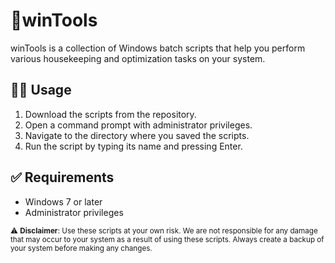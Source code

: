 # 🧰winTools

winTools is a collection of Windows batch scripts that help you perform various housekeeping and optimization tasks on your system.

## 🧑‍💻 Usage

1. Download the scripts from the repository.
2. Open a command prompt with administrator privileges.
3. Navigate to the directory where you saved the scripts.
4. Run the script by typing its name and pressing Enter.

## ✅ Requirements

- Windows 7 or later
- Administrator privileges

<sub> ⚠️ **Disclaimer**: Use these scripts at your own risk. We are not responsible for any damage that may occur to your system as a result of using these scripts. Always create a backup of your system before making any changes. </sub>
